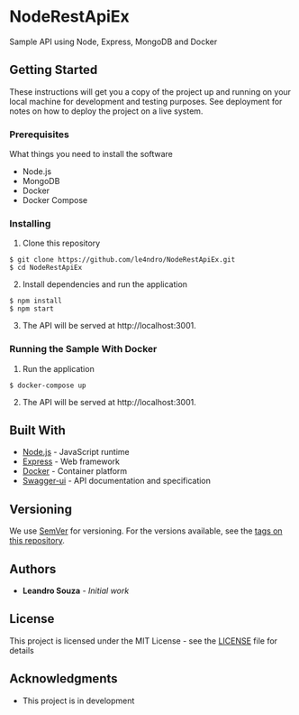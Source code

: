# NodeRestApiEx

Sample API using Node, Express, MongoDB and Docker

## Getting Started

These instructions will get you a copy of the project up and running on your local machine for development and testing purposes. See deployment for notes on how to deploy the project on a live system.

### Prerequisites

What things you need to install the software

* Node.js
* MongoDB
* Docker 
* Docker Compose

### Installing

1. Clone this repository

```
$ git clone https://github.com/le4ndro/NodeRestApiEx.git
$ cd NodeRestApiEx
```

2. Install dependencies and run the application

```
$ npm install
$ npm start
```

3. The API will be served at http://localhost:3001.

### Running the Sample With Docker

1. Run the application

```
$ docker-compose up
```

2. The API will be served at http://localhost:3001.

## Built With

* [Node.js](https://nodejs.org/en/) - JavaScript runtime
* [Express](http://expressjs.com/en/4x/api.html) - Web framework
* [Docker](https://docs.docker.com/) - Container platform
* [Swagger-ui](https://swagger.io/swagger-ui/) - API documentation and specification

## Versioning

We use [SemVer](http://semver.org/) for versioning. For the versions available, see the [tags on this repository](https://github.com/your/project/tags).

## Authors

* **Leandro Souza** - *Initial work*

## License

This project is licensed under the MIT License - see the [LICENSE](LICENSE) file for details

## Acknowledgments

* This project is in development
